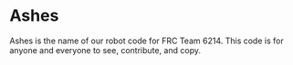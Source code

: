 # Ashes
Ashes is the name of our robot code for FRC Team 6214. This code is for anyone and everyone to see, contribute, and copy.
